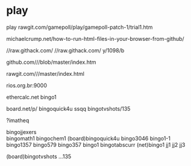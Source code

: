 # play

play rawgit.com/gamepoll/play/gamepoll-patch-1/trial1.htm 


michaelcrump.net/how-to-run-html-files-in-your-browser-from-github/

//raw.githack.com/  //raw.githack.com/ y/1098/b

github.com/<your user name>/<your repo>/blob/master/index.htm

rawgit.com/<your user name>/<your repo>/master/index.html

rios.org.br:9000
  
ethercalc.net bingo1
  
board.net/p/
bingoquick4u ssqq bingotvshots/135
  
?imatheq

bingojjexers  
bingomath1 bingochem1 
(board)bingoquick4u
bingo3046 bingo1-1 bingo1357 bingo579 bingo357 bingo1 
bingotabscurr
(net)bingo1 jj1 jj2 jj3
  
(board)bingotvshots ...135

